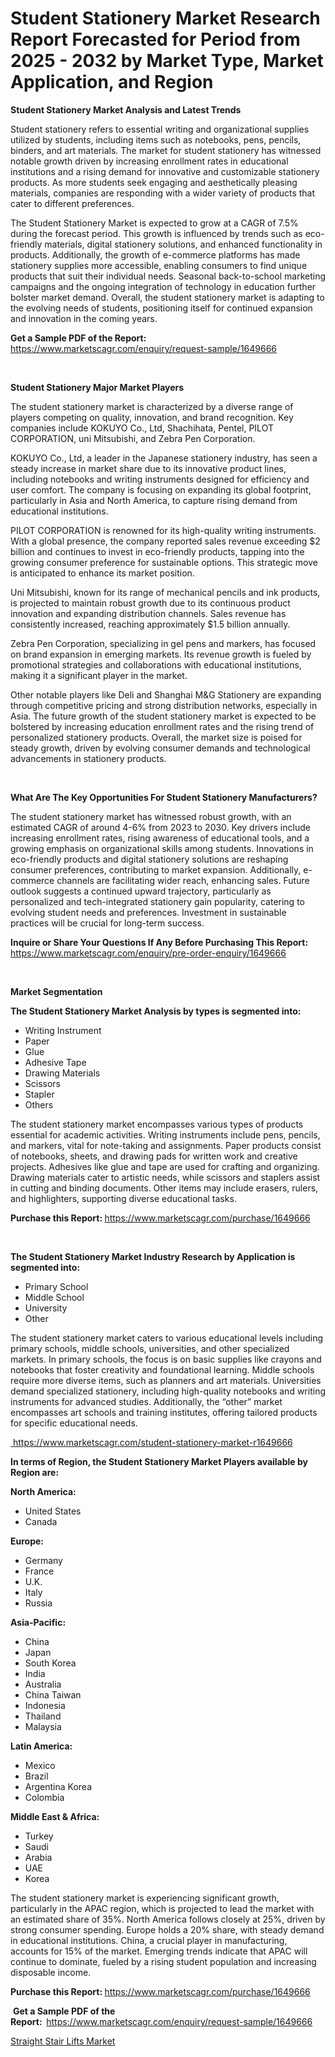 <p><h1>Student Stationery Market Research Report Forecasted for Period from 2025 -  2032 by Market Type, Market Application, and Region</h1></p><p><strong>Student Stationery Market Analysis and Latest Trends</strong></p>
<p><p>Student stationery refers to essential writing and organizational supplies utilized by students, including items such as notebooks, pens, pencils, binders, and art materials. The market for student stationery has witnessed notable growth driven by increasing enrollment rates in educational institutions and a rising demand for innovative and customizable stationery products. As more students seek engaging and aesthetically pleasing materials, companies are responding with a wider variety of products that cater to different preferences.</p><p>The Student Stationery Market is expected to grow at a CAGR of 7.5% during the forecast period. This growth is influenced by trends such as eco-friendly materials, digital stationery solutions, and enhanced functionality in products. Additionally, the growth of e-commerce platforms has made stationery supplies more accessible, enabling consumers to find unique products that suit their individual needs. Seasonal back-to-school marketing campaigns and the ongoing integration of technology in education further bolster market demand. Overall, the student stationery market is adapting to the evolving needs of students, positioning itself for continued expansion and innovation in the coming years.</p></p>
<p><strong>Get a Sample PDF of the Report:&nbsp;</strong> <a href="https://www.marketscagr.com/enquiry/request-sample/1649666?utm_campaign=3575&utm_medium=2&utm_source=Github&utm_content=ia&utm_term=04042025&utm_id=student-stationery">https://www.marketscagr.com/enquiry/request-sample/1649666</a></p>
<p>&nbsp;</p>
<p><strong>Student Stationery Major Market Players</strong></p>
<p><p>The student stationery market is characterized by a diverse range of players competing on quality, innovation, and brand recognition. Key companies include KOKUYO Co., Ltd, Shachihata, Pentel, PILOT CORPORATION, uni Mitsubishi, and Zebra Pen Corporation. </p><p>KOKUYO Co., Ltd, a leader in the Japanese stationery industry, has seen a steady increase in market share due to its innovative product lines, including notebooks and writing instruments designed for efficiency and user comfort. The company is focusing on expanding its global footprint, particularly in Asia and North America, to capture rising demand from educational institutions.</p><p>PILOT CORPORATION is renowned for its high-quality writing instruments. With a global presence, the company reported sales revenue exceeding $2 billion and continues to invest in eco-friendly products, tapping into the growing consumer preference for sustainable options. This strategic move is anticipated to enhance its market position.</p><p>Uni Mitsubishi, known for its range of mechanical pencils and ink products, is projected to maintain robust growth due to its continuous product innovation and expanding distribution channels. Sales revenue has consistently increased, reaching approximately $1.5 billion annually.</p><p>Zebra Pen Corporation, specializing in gel pens and markers, has focused on brand expansion in emerging markets. Its revenue growth is fueled by promotional strategies and collaborations with educational institutions, making it a significant player in the market.</p><p>Other notable players like Deli and Shanghai M&G Stationery are expanding through competitive pricing and strong distribution networks, especially in Asia. The future growth of the student stationery market is expected to be bolstered by increasing education enrollment rates and the rising trend of personalized stationery products. Overall, the market size is poised for steady growth, driven by evolving consumer demands and technological advancements in stationery products.</p></p>
<p>&nbsp;</p>
<p><strong>What Are The Key Opportunities For Student Stationery Manufacturers?</strong></p>
<p><p>The student stationery market has witnessed robust growth, with an estimated CAGR of around 4-6% from 2023 to 2030. Key drivers include increasing enrollment rates, rising awareness of educational tools, and a growing emphasis on organizational skills among students. Innovations in eco-friendly products and digital stationery solutions are reshaping consumer preferences, contributing to market expansion. Additionally, e-commerce channels are facilitating wider reach, enhancing sales. Future outlook suggests a continued upward trajectory, particularly as personalized and tech-integrated stationery gain popularity, catering to evolving student needs and preferences. Investment in sustainable practices will be crucial for long-term success.</p></p>
<p><strong>Inquire or Share Your Questions If Any Before Purchasing This Report:</strong> <a href="https://www.marketscagr.com/enquiry/pre-order-enquiry/1649666?utm_campaign=3575&utm_medium=2&utm_source=Github&utm_content=ia&utm_term=04042025&utm_id=student-stationery">https://www.marketscagr.com/enquiry/pre-order-enquiry/1649666</a></p>
<p>&nbsp;</p>
<p><strong>Market Segmentation</strong></p>
<p><strong>The Student Stationery Market Analysis by types is segmented into:</strong></p>
<p><ul><li>Writing Instrument</li><li>Paper</li><li>Glue</li><li>Adhesive Tape</li><li>Drawing Materials</li><li>Scissors</li><li>Stapler</li><li>Others</li></ul></p>
<p><p>The student stationery market encompasses various types of products essential for academic activities. Writing instruments include pens, pencils, and markers, vital for note-taking and assignments. Paper products consist of notebooks, sheets, and drawing pads for written work and creative projects. Adhesives like glue and tape are used for crafting and organizing. Drawing materials cater to artistic needs, while scissors and staplers assist in cutting and binding documents. Other items may include erasers, rulers, and highlighters, supporting diverse educational tasks.</p></p>
<p><strong>Purchase this Report:&nbsp;</strong><a href="https://www.marketscagr.com/purchase/1649666?utm_campaign=3575&utm_medium=2&utm_source=Github&utm_content=ia&utm_term=04042025&utm_id=student-stationery">https://www.marketscagr.com/purchase/1649666</a></p>
<p>&nbsp;</p>
<p><strong>The Student Stationery Market Industry Research by Application is segmented into:</strong></p>
<p><ul><li>Primary School</li><li>Middle School</li><li>University</li><li>Other</li></ul></p>
<p><p>The student stationery market caters to various educational levels including primary schools, middle schools, universities, and other specialized markets. In primary schools, the focus is on basic supplies like crayons and notebooks that foster creativity and foundational learning. Middle schools require more diverse items, such as planners and art materials. Universities demand specialized stationery, including high-quality notebooks and writing instruments for advanced studies. Additionally, the “other” market encompasses art schools and training institutes, offering tailored products for specific educational needs.</p></p>
<p><a href="https://www.marketscagr.com/student-stationery-market-r1649666?utm_campaign=3575&utm_medium=2&utm_source=Github&utm_content=ia&utm_term=04042025&utm_id=student-stationery">&nbsp;https://www.marketscagr.com/student-stationery-market-r1649666</a></p>
<p><strong>In terms of Region, the Student Stationery Market Players available by Region are:</strong></p>
<p>
    <p> <strong> North America: </strong>
        <ul>
            <li>United States</li>
            <li>Canada</li>
        </ul>
        </p> 
    <p> <strong> Europe: </strong>
        <ul>
            <li>Germany</li>
            <li>France</li>
            <li>U.K.</li>
            <li>Italy</li>
            <li>Russia</li>
        </ul>
        </p> 
    <p> <strong> Asia-Pacific: </strong>
        <ul>
            <li>China</li>
            <li>Japan</li>
            <li>South Korea</li>
            <li>India</li>
            <li>Australia</li>
            <li>China Taiwan</li>
            <li>Indonesia</li>
            <li>Thailand</li>
            <li>Malaysia</li>
        </ul>
        </p> 
    <p> <strong> Latin America: </strong>
        <ul>
            <li>Mexico</li>
            <li>Brazil</li>
            <li>Argentina Korea</li>
            <li>Colombia</li>
        </ul>
        </p> 
    <p> <strong> Middle East & Africa: </strong>
        <ul>
            <li>Turkey</li>
            <li>Saudi</li>
            <li>Arabia</li>
            <li>UAE</li>
            <li>Korea</li>
        </ul>
    </p>
    </p>
<p><p>The student stationery market is experiencing significant growth, particularly in the APAC region, which is projected to lead the market with an estimated share of 35%. North America follows closely at 25%, driven by strong consumer spending. Europe holds a 20% share, with steady demand in educational institutions. China, a crucial player in manufacturing, accounts for 15% of the market. Emerging trends indicate that APAC will continue to dominate, fueled by a rising student population and increasing disposable income.</p></p>
<p><strong>Purchase this Report: </strong><a href="https://www.marketscagr.com/purchase/1649666?utm_campaign=3575&utm_medium=2&utm_source=Github&utm_content=ia&utm_term=04042025&utm_id=student-stationery">https://www.marketscagr.com/purchase/1649666</a></p>
<p>&nbsp;<strong>Get a Sample PDF of the Report:&nbsp;&nbsp;</strong><a href="https://www.marketscagr.com/enquiry/request-sample/1649666?utm_campaign=3575&utm_medium=2&utm_source=Github&utm_content=ia&utm_term=04042025&utm_id=student-stationery">https://www.marketscagr.com/enquiry/request-sample/1649666</a></p>
<p><strong></strong></p>
<p><p><a href="https://github.com/saoneubeh8/Market-Research-Report-List-1/blob/main/straight-stair-lifts-market.md?utm_campaign=3575&utm_medium=2&utm_source=Github&utm_content=ia&utm_term=04042025&utm_id=student-stationery">Straight Stair Lifts Market</a></p></p>